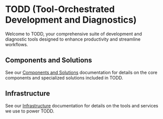 # TODD (Tool-Orchestrated Development and Diagnostics)

Welcome to TODD, your comprehensive suite of development and diagnostic tools designed to enhance productivity and streamline workflows.

## Components and Solutions
See our [Components and Solutions](todd-index.md) documentation for details on the core components and specialized solutions included in TODD.

## Infrastructure
See our [Infrastructure](infra/infra-index.md) documentation for details on the tools and services we use to power TODD.
